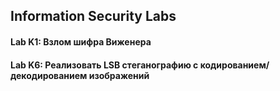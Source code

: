 ## Information Security Labs
#### Lab K1: Взлом шифра Виженера
#### Lab K6: Реализовать LSB стеганографию с кодированием/декодированием изображений